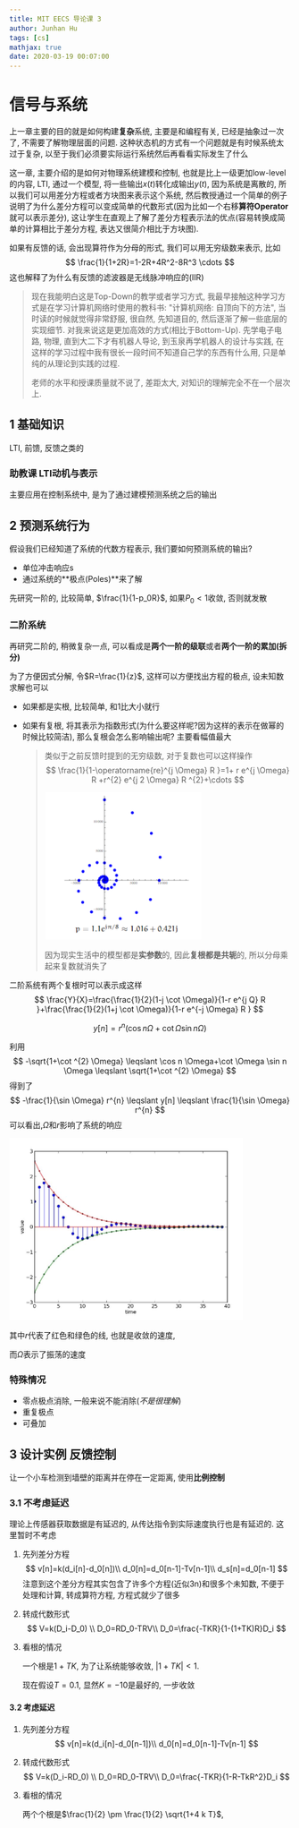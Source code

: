 ```yaml
---
title: MIT EECS 导论课 3
author: Junhan Hu
tags: [cs]
mathjax: true
date: 2020-03-19 00:07:00
---
```


# 信号与系统

上一章主要的目的就是如何构建**复杂**系统, 主要是和编程有关, 已经是抽象过一次了, 不需要了解物理层面的问题. 这种状态机的方式有一个问题就是有时候系统太过于复杂, 以至于我们必须要实际运行系统然后再看看实际发生了什么

这一章, 主要介绍的是如何对物理系统建模和控制, 也就是比上一级更加low-level的内容, LTI, 通过一个模型, 将一些输出$x(t)$转化成输出$y(t)$, 因为系统是离散的, 所以我们可以用差分方程或者方块图来表示这个系统, 然后教授通过一个简单的例子说明了为什么差分方程可以变成简单的代数形式(因为比如一个右移**算符Operator**就可以表示差分), 这让学生在直观上了解了差分方程表示法的优点(容易转换成简单的计算相比于差分方程, 表达又很简介相比于方块图).

如果有反馈的话, 会出现算符作为分母的形式, 我们可以用无穷级数来表示, 比如
$$
\frac{1}{1+2R}=1-2R+4R^2-8R^3 \cdots
$$
这也解释了为什么有反馈的滤波器是无线脉冲响应的(IIR)

<!-- more -->

> 现在我能明白这是Top-Down的教学或者学习方式, 我最早接触这种学习方式是在学习计算机网络时使用的教科书: "计算机网络: 自顶向下的方法", 当时读的时候就觉得非常舒服, 很自然, 先知道目的, 然后逐渐了解一些底层的实现细节. 对我来说这是更加高效的方式(相比于Bottom-Up). 先学电子电路, 物理, 直到大二下才有机器人导论, 到玉泉再学机器人的设计与实践, 在这样的学习过程中我有很长一段时间不知道自己学的东西有什么用, 只是单纯的从理论到实践的过程.
>
> 老师的水平和授课质量就不说了, 差距太大, 对知识的理解完全不在一个层次上. 

## 1 基础知识

LTI, 前馈, 反馈之类的

### 助教课 LTI动机与表示

主要应用在控制系统中, 是为了通过建模预测系统之后的输出

## 2 预测系统行为

假设我们已经知道了系统的代数方程表示, 我们要如何预测系统的输出?

* 单位冲击响应s
* 通过系统的**极点(Poles)**来了解

先研究一阶的, 比较简单, $\frac{1}{1-p_0R}$, 如果$P_0<1$收敛, 否则就发散

### 二阶系统

再研究二阶的, 稍微复杂一点, 可以看成是**两个一阶的级联**或者**两个一阶的累加(拆分)**

为了方便因式分解, 令$R=\frac{1}{z}$, 这样可以方便找出方程的极点, 设未知数求解也可以

* 如果都是实根, 比较简单, 和1比大小就行

* 如果有复根, 将其表示为指数形式(为什么要这样呢?因为这样的表示在做幂的时候比较简洁), 那么复根会怎么影响输出呢? 主要看幅值最大

  > 类似于之前反馈时提到的无穷级数, 对于复数也可以这样操作
  > $$
  > \frac{1}{1-\operatorname{re}^{j \Omega} R }=1+ r e^{j \Omega} R +r^{2} e^{j 2 \Omega} R ^{2}+\cdots
  > $$
  > 
  > <img src="https://raw.githubusercontent.com/hujunhan/cloudimage/master/img/20200319175342.png" alt="image-20200319020038344" style="zoom: 80%;" />
  >
  > 因为现实生活中的模型都是**实参数**的, 因此**复根都是共轭**的, 所以分母乘起来复数就消失了

二阶系统有两个复根时可以表示成这样
$$
\frac{Y}{X}=\frac{\frac{1}{2}(1-j \cot \Omega)}{1-r e^{j Q} R }+\frac{\frac{1}{2}(1+j \cot \Omega)}{1-r e^{-j \Omega} R }
$$

$$
y[n]=r^{n}(\cos n \Omega+\cot \Omega \sin n \Omega)
$$

利用
$$
-\sqrt{1+\cot ^{2} \Omega} \leqslant \cos n \Omega+\cot \Omega \sin n \Omega \leqslant \sqrt{1+\cot ^{2} \Omega}
$$
得到了
$$
-\frac{1}{\sin \Omega} r^{n} \leqslant y[n] \leqslant \frac{1}{\sin \Omega} r^{n}
$$
可以看出,$\Omega$和$r$影响了系统的响应

![image-20200319021647812](https://raw.githubusercontent.com/hujunhan/cloudimage/master/img/20200319175422.png)

其中$r$代表了红色和绿色的线, 也就是收敛的速度,

而$\Omega$表示了振荡的速度 

### 特殊情况

* 零点极点消除, 一般来说不能消除(*不是很理解*)
* 重复极点
* 可叠加

## 3 设计实例 反馈控制

让一个小车检测到墙壁的距离并在停在一定距离, 使用**比例控制**

### 3.1 不考虑延迟

理论上传感器获取数据是有延迟的, 从传达指令到实际速度执行也是有延迟的. 这里暂时不考虑

1. 先列差分方程
   $$
   v[n]=k(d_i[n]-d_0[n])\\
   d_0[n]=d_0[n-1]-Tv[n-1]\\
   d_s[n]=d_0[n-1]
   $$
   注意到这个差分方程其实包含了许多个方程(近似3n)和很多个未知数, 不便于处理和计算, 转成算符方程, 方程式就少了很多

2. 转成代数形式
   $$
   V=k(D_i-D_0) \\
   D_0=RD_0-TRV\\
   D_0=\frac{-TKR}{1-(1+TK)R}D_i
   $$

3. 看根的情况

   一个根是$1+TK$, 为了让系统能够收敛, $|1+TK|<1$. 

   现在假设$T=0.1$, 显然$K=-10$是最好的, 一步收敛

#### 3.2 考虑延迟

1. 先列差分方程
   $$
   v[n]=k(d_i[n]-d_0[n-1])\\
   d_0[n]=d_0[n-1]-Tv[n-1]
   $$
   

2. 转成代数形式
   $$
   V=k(D_i-RD_0) \\
   D_0=RD_0-TRV\\
   D_0=\frac{-TKR}{1-R-TkR^2}D_i
   $$

3. 看根的情况

   两个个根是$\frac{1}{2} \pm \frac{1}{2} \sqrt{1+4 k T}$, 